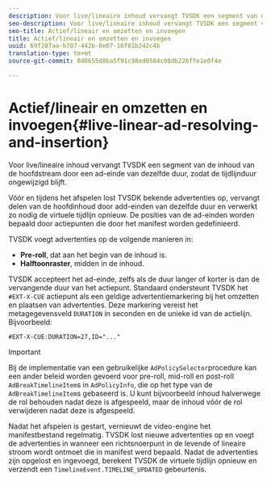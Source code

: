```yaml
---
description: Voor live/lineaire inhoud vervangt TVSDK een segment van de inhoud van de hoofdstream door een ad-einde van dezelfde duur, zodat de tijdlijnduur ongewijzigd blijft.
seo-description: Voor live/lineaire inhoud vervangt TVSDK een segment van de inhoud van de hoofdstream door een ad-einde van dezelfde duur, zodat de tijdlijnduur ongewijzigd blijft.
seo-title: Actief/lineair en omzetten en invoegen
title: Actief/lineair en omzetten en invoegen
uuid: 69f287aa-b707-442b-8e07-16f81b242c4b
translation-type: tm+mt
source-git-commit: 040655d8ba5f91c98ed0584c08db226ffe1e0f4e

---
```



# Actief/lineair en omzetten en invoegen{#live-linear-ad-resolving-and-insertion}

Voor live/lineaire inhoud vervangt TVSDK een segment van de inhoud van de hoofdstream door een ad-einde van dezelfde duur, zodat de tijdlijnduur ongewijzigd blijft.

Vóór en tijdens het afspelen lost TVSDK bekende advertenties op, vervangt delen van de hoofdinhoud door add-einden van dezelfde duur en verwerkt zo nodig de virtuele tijdlijn opnieuw. De posities van de ad-einden worden bepaald door actiepunten die door het manifest worden gedefinieerd.

TVSDK voegt advertenties op de volgende manieren in:

* **Pre-roll**, dat aan het begin van de inhoud is.
* **Halftoonraster**, midden in de inhoud.

TVSDK accepteert het ad-einde, zelfs als de duur langer of korter is dan de vervangende duur van het actiepunt. Standaard ondersteunt TVSDK het `#EXT-X-CUE` actiepunt als een geldige advertentiemarkering bij het omzetten en plaatsen van advertenties. Deze markering vereist het metagegevensveld `DURATION` in seconden en de unieke id van de actielijn. Bijvoorbeeld:

```
#EXT-X-CUE:DURATION=27,ID="..."
```

>[!IMPORTANT]
>
>Bij de implementatie van een gebruikelijke `AdPolicySelector`procedure kan een ander beleid worden gevoerd voor pre-roll, mid-roll en post-roll `AdBreakTimelineItem`s in `AdPolicyInfo`, die op het type van de `AdBreakTimelineItem`s gebaseerd is. U kunt bijvoorbeeld inhoud halverwege de rol behouden nadat deze is afgespeeld, maar de inhoud vóór de rol verwijderen nadat deze is afgespeeld.

Nadat het afspelen is gestart, vernieuwt de video-engine het manifestbestand regelmatig. TVSDK lost nieuwe advertenties op en voegt de advertenties in wanneer een richtsnoerpunt in de levende of lineaire stroom wordt ontmoet die in manifest werd bepaald. Nadat de advertenties zijn opgelost en ingevoegd, berekent TVSDK de virtuele tijdlijn opnieuw en verzendt een `TimelineEvent.TIMELINE_UPDATED` gebeurtenis.
